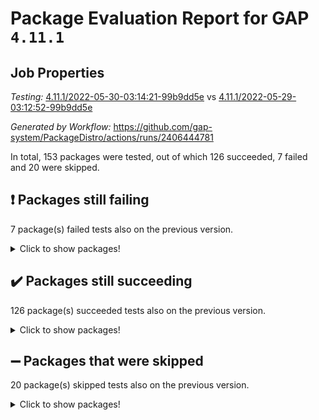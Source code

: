 # Package Evaluation Report for GAP `4.11.1`

## Job Properties

*Testing:* [4.11.1/2022-05-30-03:14:21-99b9dd5e](https://github.com/gap-system/PackageDistro/blob/data/reports/4.11.1/2022-05-30-03:14:21-99b9dd5e) vs [4.11.1/2022-05-29-03:12:52-99b9dd5e](https://github.com/gap-system/PackageDistro/blob/data/reports/4.11.1/2022-05-29-03:12:52-99b9dd5e)

*Generated by Workflow:* https://github.com/gap-system/PackageDistro/actions/runs/2406444781

In total, 153 packages were tested, out of which 126 succeeded, 7 failed and 20 were skipped.

## :exclamation: Packages still failing

7 package(s) failed tests also on the previous version.
<details><summary>Click to show packages!</summary>

- fining 1.4.1 [(failure)](https://github.com/gap-system/PackageDistro/runs/6647866018?check_suite_focus=true)
- francy 1.2.4 [(failure)](https://github.com/gap-system/PackageDistro/runs/6647866324?check_suite_focus=true)
- hap 1.39 [(failure)](https://github.com/gap-system/PackageDistro/runs/6647866725?check_suite_focus=true)
- normalizinterface 1.3.2 [(failure)](https://github.com/gap-system/PackageDistro/runs/6647868316?check_suite_focus=true)
- packagemanager 1.2 [(failure)](https://github.com/gap-system/PackageDistro/runs/6647868575?check_suite_focus=true)
- recog 1.3.2 [(failure)](https://github.com/gap-system/PackageDistro/runs/6647869100?check_suite_focus=true)
- semigroups 4.0.0 [(failure)](https://github.com/gap-system/PackageDistro/runs/6647869244?check_suite_focus=true)
</details>

## :heavy_check_mark: Packages still succeeding

126 package(s) succeeded tests also on the previous version.
<details><summary>Click to show packages!</summary>

- ace 5.4 [(success)](https://github.com/gap-system/PackageDistro/runs/6647864666?check_suite_focus=true)
- aclib 1.3.2 [(success)](https://github.com/gap-system/PackageDistro/runs/6647864721?check_suite_focus=true)
- agt 0.2 [(success)](https://github.com/gap-system/PackageDistro/runs/6647864769?check_suite_focus=true)
- alnuth 3.2.1 [(success)](https://github.com/gap-system/PackageDistro/runs/6647864818?check_suite_focus=true)
- anupq 3.2.6 [(success)](https://github.com/gap-system/PackageDistro/runs/6647864859?check_suite_focus=true)
- atlasrep 2.1.2 [(success)](https://github.com/gap-system/PackageDistro/runs/6647864901?check_suite_focus=true)
- autodoc 2022.03.10 [(success)](https://github.com/gap-system/PackageDistro/runs/6647864939?check_suite_focus=true)
- automata 1.15 [(success)](https://github.com/gap-system/PackageDistro/runs/6647864971?check_suite_focus=true)
- automgrp 1.3.2 [(success)](https://github.com/gap-system/PackageDistro/runs/6647865022?check_suite_focus=true)
- autpgrp 1.10.2 [(success)](https://github.com/gap-system/PackageDistro/runs/6647865063?check_suite_focus=true)
- cap 2022.05-08 [(success)](https://github.com/gap-system/PackageDistro/runs/6647865107?check_suite_focus=true)
- caratinterface 2.3.3 [(success)](https://github.com/gap-system/PackageDistro/runs/6647865146?check_suite_focus=true)
- cddinterface 2020.06.24 [(success)](https://github.com/gap-system/PackageDistro/runs/6647865191?check_suite_focus=true)
- circle 1.6.5 [(success)](https://github.com/gap-system/PackageDistro/runs/6647865228?check_suite_focus=true)
- classicpres 1.22 [(success)](https://github.com/gap-system/PackageDistro/runs/6647865268?check_suite_focus=true)
- cohomolo 1.6.10 [(success)](https://github.com/gap-system/PackageDistro/runs/6647865316?check_suite_focus=true)
- congruence 1.2.4 [(success)](https://github.com/gap-system/PackageDistro/runs/6647865361?check_suite_focus=true)
- corelg 1.56 [(success)](https://github.com/gap-system/PackageDistro/runs/6647865432?check_suite_focus=true)
- crime 1.6 [(success)](https://github.com/gap-system/PackageDistro/runs/6647865471?check_suite_focus=true)
- crisp 1.4.5 [(success)](https://github.com/gap-system/PackageDistro/runs/6647865505?check_suite_focus=true)
- crypting 0.10 [(success)](https://github.com/gap-system/PackageDistro/runs/6647865532?check_suite_focus=true)
- cryst 4.1.24 [(success)](https://github.com/gap-system/PackageDistro/runs/6647865576?check_suite_focus=true)
- crystcat 1.1.9 [(success)](https://github.com/gap-system/PackageDistro/runs/6647865604?check_suite_focus=true)
- ctbllib 1.3.4 [(success)](https://github.com/gap-system/PackageDistro/runs/6647865631?check_suite_focus=true)
- cubefree 1.19 [(success)](https://github.com/gap-system/PackageDistro/runs/6647865655?check_suite_focus=true)
- curlinterface 2.2.2 [(success)](https://github.com/gap-system/PackageDistro/runs/6647865688?check_suite_focus=true)
- cvec 2.7.5 [(success)](https://github.com/gap-system/PackageDistro/runs/6647865718?check_suite_focus=true)
- datastructures 0.2.7 [(success)](https://github.com/gap-system/PackageDistro/runs/6647865744?check_suite_focus=true)
- deepthought 1.0.5 [(success)](https://github.com/gap-system/PackageDistro/runs/6647865777?check_suite_focus=true)
- design 1.7 [(success)](https://github.com/gap-system/PackageDistro/runs/6647865801?check_suite_focus=true)
- difsets 2.3.1 [(success)](https://github.com/gap-system/PackageDistro/runs/6647865825?check_suite_focus=true)
- digraphs 1.5.3 [(success)](https://github.com/gap-system/PackageDistro/runs/6647865852?check_suite_focus=true)
- edim 1.3.5 [(success)](https://github.com/gap-system/PackageDistro/runs/6647865877?check_suite_focus=true)
- example 4.3.1 [(success)](https://github.com/gap-system/PackageDistro/runs/6647865907?check_suite_focus=true)
- factint 1.6.3 [(success)](https://github.com/gap-system/PackageDistro/runs/6647865937?check_suite_focus=true)
- ferret 1.0.7 [(success)](https://github.com/gap-system/PackageDistro/runs/6647865965?check_suite_focus=true)
- fga 1.4.0 [(success)](https://github.com/gap-system/PackageDistro/runs/6647865995?check_suite_focus=true)
- float 1.0.3 [(success)](https://github.com/gap-system/PackageDistro/runs/6647866055?check_suite_focus=true)
- format 1.4.3 [(success)](https://github.com/gap-system/PackageDistro/runs/6647866114?check_suite_focus=true)
- forms 1.2.7 [(success)](https://github.com/gap-system/PackageDistro/runs/6647866179?check_suite_focus=true)
- fplsa 1.2.5 [(success)](https://github.com/gap-system/PackageDistro/runs/6647866229?check_suite_focus=true)
- fr 2.4.8 [(success)](https://github.com/gap-system/PackageDistro/runs/6647866280?check_suite_focus=true)
- fwtree 1.3 [(success)](https://github.com/gap-system/PackageDistro/runs/6647866362?check_suite_focus=true)
- gbnp 1.0.5 [(success)](https://github.com/gap-system/PackageDistro/runs/6647866407?check_suite_focus=true)
- generalizedmorphismsforcap 2022.05-01 [(success)](https://github.com/gap-system/PackageDistro/runs/6647866452?check_suite_focus=true)
- genss 1.6.6 [(success)](https://github.com/gap-system/PackageDistro/runs/6647866494?check_suite_focus=true)
- gradedringforhomalg 2022.03-01 [(success)](https://github.com/gap-system/PackageDistro/runs/6647866531?check_suite_focus=true)
- grape 4.8.5 [(success)](https://github.com/gap-system/PackageDistro/runs/6647866565?check_suite_focus=true)
- groupoids 1.69 [(success)](https://github.com/gap-system/PackageDistro/runs/6647866600?check_suite_focus=true)
- grpconst 2.6.2 [(success)](https://github.com/gap-system/PackageDistro/runs/6647866630?check_suite_focus=true)
- guarana 0.96.3 [(success)](https://github.com/gap-system/PackageDistro/runs/6647866662?check_suite_focus=true)
- guava 3.16 [(success)](https://github.com/gap-system/PackageDistro/runs/6647866692?check_suite_focus=true)
- hapcryst 0.1.14 [(success)](https://github.com/gap-system/PackageDistro/runs/6647866768?check_suite_focus=true)
- hecke 1.5.3 [(success)](https://github.com/gap-system/PackageDistro/runs/6647866844?check_suite_focus=true)
- help 3.5 [(success)](https://github.com/gap-system/PackageDistro/runs/6647866907?check_suite_focus=true)
- idrel 2.43 [(success)](https://github.com/gap-system/PackageDistro/runs/6647866970?check_suite_focus=true)
- images 1.3.1 [(success)](https://github.com/gap-system/PackageDistro/runs/6647867051?check_suite_focus=true)
- intpic 0.2.4 [(success)](https://github.com/gap-system/PackageDistro/runs/6647867112?check_suite_focus=true)
- io 4.7.2 [(success)](https://github.com/gap-system/PackageDistro/runs/6647867165?check_suite_focus=true)
- irredsol 1.4.3 [(success)](https://github.com/gap-system/PackageDistro/runs/6647867235?check_suite_focus=true)
- json 2.1.0 [(success)](https://github.com/gap-system/PackageDistro/runs/6647867290?check_suite_focus=true)
- jupyterkernel 1.4.1 [(success)](https://github.com/gap-system/PackageDistro/runs/6647867335?check_suite_focus=true)
- jupyterviz 1.5.1 [(success)](https://github.com/gap-system/PackageDistro/runs/6647867367?check_suite_focus=true)
- kan 1.34 [(success)](https://github.com/gap-system/PackageDistro/runs/6647867413?check_suite_focus=true)
- kbmag 1.5.9 [(success)](https://github.com/gap-system/PackageDistro/runs/6647867475?check_suite_focus=true)
- laguna 3.9.5 [(success)](https://github.com/gap-system/PackageDistro/runs/6647867522?check_suite_focus=true)
- liealgdb 2.2.1 [(success)](https://github.com/gap-system/PackageDistro/runs/6647867561?check_suite_focus=true)
- liepring 2.6 [(success)](https://github.com/gap-system/PackageDistro/runs/6647867607?check_suite_focus=true)
- liering 2.4.2 [(success)](https://github.com/gap-system/PackageDistro/runs/6647867639?check_suite_focus=true)
- linearalgebraforcap 2022.05-04 [(success)](https://github.com/gap-system/PackageDistro/runs/6647867672?check_suite_focus=true)
- loops 3.4.1 [(success)](https://github.com/gap-system/PackageDistro/runs/6647867716?check_suite_focus=true)
- lpres 1.0.3 [(success)](https://github.com/gap-system/PackageDistro/runs/6647867768?check_suite_focus=true)
- majoranaalgebras 1.4 [(success)](https://github.com/gap-system/PackageDistro/runs/6647867812?check_suite_focus=true)
- mapclass 1.4.5 [(success)](https://github.com/gap-system/PackageDistro/runs/6647867861?check_suite_focus=true)
- matgrp 0.64 [(success)](https://github.com/gap-system/PackageDistro/runs/6647867914?check_suite_focus=true)
- modisom 2.5.2 [(success)](https://github.com/gap-system/PackageDistro/runs/6647867965?check_suite_focus=true)
- modulepresentationsforcap 2022.05-03 [(success)](https://github.com/gap-system/PackageDistro/runs/6647868019?check_suite_focus=true)
- monoidalcategories 2022.05-05 [(success)](https://github.com/gap-system/PackageDistro/runs/6647868089?check_suite_focus=true)
- nconvex 2020.11-04 [(success)](https://github.com/gap-system/PackageDistro/runs/6647868151?check_suite_focus=true)
- nilmat 1.4.1 [(success)](https://github.com/gap-system/PackageDistro/runs/6647868204?check_suite_focus=true)
- nock 1.5 [(success)](https://github.com/gap-system/PackageDistro/runs/6647868266?check_suite_focus=true)
- nq 2.5.8 [(success)](https://github.com/gap-system/PackageDistro/runs/6647868359?check_suite_focus=true)
- numericalsgps 1.3.0 [(success)](https://github.com/gap-system/PackageDistro/runs/6647868424?check_suite_focus=true)
- openmath 11.5.1 [(success)](https://github.com/gap-system/PackageDistro/runs/6647868479?check_suite_focus=true)
- orb 4.8.4 [(success)](https://github.com/gap-system/PackageDistro/runs/6647868526?check_suite_focus=true)
- patternclass 2.4.2 [(success)](https://github.com/gap-system/PackageDistro/runs/6647868658?check_suite_focus=true)
- permut 2.0.4 [(success)](https://github.com/gap-system/PackageDistro/runs/6647868701?check_suite_focus=true)
- polenta 1.3.10 [(success)](https://github.com/gap-system/PackageDistro/runs/6647868744?check_suite_focus=true)
- polymaking 0.8.6 [(success)](https://github.com/gap-system/PackageDistro/runs/6647868786?check_suite_focus=true)
- primgrp 3.4.2 [(success)](https://github.com/gap-system/PackageDistro/runs/6647868832?check_suite_focus=true)
- profiling 2.5.0 [(success)](https://github.com/gap-system/PackageDistro/runs/6647868879?check_suite_focus=true)
- qpa 1.33 [(success)](https://github.com/gap-system/PackageDistro/runs/6647868913?check_suite_focus=true)
- quagroup 1.8.3 [(success)](https://github.com/gap-system/PackageDistro/runs/6647868953?check_suite_focus=true)
- radiroot 2.9 [(success)](https://github.com/gap-system/PackageDistro/runs/6647869001?check_suite_focus=true)
- rcwa 4.6.4 [(success)](https://github.com/gap-system/PackageDistro/runs/6647869046?check_suite_focus=true)
- rds 1.8 [(success)](https://github.com/gap-system/PackageDistro/runs/6647869073?check_suite_focus=true)
- repndecomp 1.2.1 [(success)](https://github.com/gap-system/PackageDistro/runs/6647869134?check_suite_focus=true)
- repsn 3.1.0 [(success)](https://github.com/gap-system/PackageDistro/runs/6647869163?check_suite_focus=true)
- resclasses 4.7.2 [(success)](https://github.com/gap-system/PackageDistro/runs/6647869190?check_suite_focus=true)
- scscp 2.3.1 [(success)](https://github.com/gap-system/PackageDistro/runs/6647869219?check_suite_focus=true)
- sglppow 2.2 [(success)](https://github.com/gap-system/PackageDistro/runs/6647869265?check_suite_focus=true)
- sgpviz 0.999.5 [(success)](https://github.com/gap-system/PackageDistro/runs/6647869293?check_suite_focus=true)
- simpcomp 2.1.14 [(success)](https://github.com/gap-system/PackageDistro/runs/6647869317?check_suite_focus=true)
- singular 2020.12.18 [(success)](https://github.com/gap-system/PackageDistro/runs/6647869352?check_suite_focus=true)
- sla 1.5.3 [(success)](https://github.com/gap-system/PackageDistro/runs/6647869370?check_suite_focus=true)
- smallgrp 1.5 [(success)](https://github.com/gap-system/PackageDistro/runs/6647869399?check_suite_focus=true)
- smallsemi 0.6.13 [(success)](https://github.com/gap-system/PackageDistro/runs/6647869422?check_suite_focus=true)
- sonata 2.9.4 [(success)](https://github.com/gap-system/PackageDistro/runs/6647869450?check_suite_focus=true)
- sophus 1.25 [(success)](https://github.com/gap-system/PackageDistro/runs/6647869482?check_suite_focus=true)
- spinsym 1.5.2 [(success)](https://github.com/gap-system/PackageDistro/runs/6647869510?check_suite_focus=true)
- symbcompcc 1.3.2 [(success)](https://github.com/gap-system/PackageDistro/runs/6647869542?check_suite_focus=true)
- thelma 1.3 [(success)](https://github.com/gap-system/PackageDistro/runs/6647869572?check_suite_focus=true)
- tomlib 1.2.9 [(success)](https://github.com/gap-system/PackageDistro/runs/6647869600?check_suite_focus=true)
- toric 1.9.5 [(success)](https://github.com/gap-system/PackageDistro/runs/6647869632?check_suite_focus=true)
- transgrp 3.6.2 [(success)](https://github.com/gap-system/PackageDistro/runs/6647869664?check_suite_focus=true)
- ugaly 4.0.2 [(success)](https://github.com/gap-system/PackageDistro/runs/6647869709?check_suite_focus=true)
- unipot 1.5 [(success)](https://github.com/gap-system/PackageDistro/runs/6647869748?check_suite_focus=true)
- unitlib 4.1.0 [(success)](https://github.com/gap-system/PackageDistro/runs/6647869775?check_suite_focus=true)
- utils 0.72 [(success)](https://github.com/gap-system/PackageDistro/runs/6647869804?check_suite_focus=true)
- uuid 0.7 [(success)](https://github.com/gap-system/PackageDistro/runs/6647869834?check_suite_focus=true)
- walrus 0.9991 [(success)](https://github.com/gap-system/PackageDistro/runs/6647869869?check_suite_focus=true)
- wedderga 4.10.2 [(success)](https://github.com/gap-system/PackageDistro/runs/6647869926?check_suite_focus=true)
- xmod 2.88 [(success)](https://github.com/gap-system/PackageDistro/runs/6647869960?check_suite_focus=true)
- xmodalg 1.22 [(success)](https://github.com/gap-system/PackageDistro/runs/6647869986?check_suite_focus=true)
- yangbaxter 0.10.0 [(success)](https://github.com/gap-system/PackageDistro/runs/6647870010?check_suite_focus=true)
- zeromqinterface 0.13 [(success)](https://github.com/gap-system/PackageDistro/runs/6647870042?check_suite_focus=true)
</details>

## :heavy_minus_sign: Packages that were skipped

20 package(s) skipped tests also on the previous version.
<details><summary>Click to show packages!</summary>

- 4ti2interface 2022.03-01 [(skipped)](https://github.com/gap-system/PackageDistro/runs/6647811724?check_suite_focus=true)
- browse 1.8.14 [(skipped)](https://github.com/gap-system/PackageDistro/runs/6647811724?check_suite_focus=true)
- examplesforhomalg 2022.03-01 [(skipped)](https://github.com/gap-system/PackageDistro/runs/6647811724?check_suite_focus=true)
- gapdoc 1.6.5 [(skipped)](https://github.com/gap-system/PackageDistro/runs/6647811724?check_suite_focus=true)
- gauss 2022.03-01 [(skipped)](https://github.com/gap-system/PackageDistro/runs/6647811724?check_suite_focus=true)
- gaussforhomalg 2022.03-01 [(skipped)](https://github.com/gap-system/PackageDistro/runs/6647811724?check_suite_focus=true)
- gradedmodules 2022.03-01 [(skipped)](https://github.com/gap-system/PackageDistro/runs/6647811724?check_suite_focus=true)
- homalg 2022.03-01 [(skipped)](https://github.com/gap-system/PackageDistro/runs/6647811724?check_suite_focus=true)
- homalgtocas 2022.03-01 [(skipped)](https://github.com/gap-system/PackageDistro/runs/6647811724?check_suite_focus=true)
- io_forhomalg 2022.03-01 [(skipped)](https://github.com/gap-system/PackageDistro/runs/6647811724?check_suite_focus=true)
- itc 1.5.1 [(skipped)](https://github.com/gap-system/PackageDistro/runs/6647811724?check_suite_focus=true)
- localizeringforhomalg 2022.03-01 [(skipped)](https://github.com/gap-system/PackageDistro/runs/6647811724?check_suite_focus=true)
- matricesforhomalg 2022.04-01 [(skipped)](https://github.com/gap-system/PackageDistro/runs/6647811724?check_suite_focus=true)
- modules 2022.03-01 [(skipped)](https://github.com/gap-system/PackageDistro/runs/6647811724?check_suite_focus=true)
- polycyclic 2.16 [(skipped)](https://github.com/gap-system/PackageDistro/runs/6647811724?check_suite_focus=true)
- ringsforhomalg 2022.04-01 [(skipped)](https://github.com/gap-system/PackageDistro/runs/6647811724?check_suite_focus=true)
- sco 2022.03-01 [(skipped)](https://github.com/gap-system/PackageDistro/runs/6647811724?check_suite_focus=true)
- toolsforhomalg 2022.05-01 [(skipped)](https://github.com/gap-system/PackageDistro/runs/6647811724?check_suite_focus=true)
- toricvarieties 2022.03.23 [(skipped)](https://github.com/gap-system/PackageDistro/runs/6647811724?check_suite_focus=true)
- xgap 4.31 [(skipped)](https://github.com/gap-system/PackageDistro/runs/6647811724?check_suite_focus=true)
</details>

